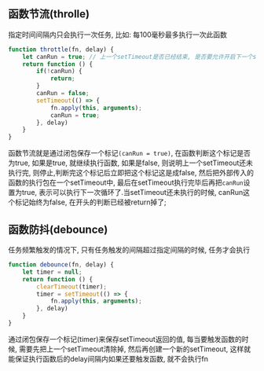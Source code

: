 ## 函数节流(throlle)
指定时间间隔内只会执行一次任务, 比如: 每100毫秒最多执行一次此函数
```js
function throttle(fn, delay) {
    let canRun = true; // 上一个setTimeout是否已经结束, 是否要允许开启下一个setTimeout
    return function () {
        if(!canRun) {
            return;
        }
        canRun = false;
        setTimeout(() => {
            fn.apply(this, arguments);
            canRun = true;
        }, delay)
    }
}
```
函数节流就是通过闭包保存一个标记`(canRun = true)`, 在函数判断这个标记是否为true, 如果是true, 就继续执行函数, 如果是false, 则说明上一个setTimeout还未执行完, 则停止,判断完这个标记后立即把这个标记这是成false, 然后把外部传入的函数的执行包在一个setTimeout中, 最后在setTimeout执行完毕后再把`canRun`设置为true, 表示可以执行下一次循环了.当setTimeout还未执行的时候, canRun这个标记始终为false, 在开头的判断已经被return掉了;
## 函数防抖(debounce)
任务频繁触发的情况下, 只有任务触发的间隔超过指定间隔的时候, 任务才会执行
```js
function debounce(fn, delay) {
    let timer = null;
    return function () {
        clearTimeout(timer);
        timer = setTimeout(() => {
            fn.apply(this, arguments);
        }, delay)
    }
}
```
通过闭包保存一个标记(timer)来保存setTimeout返回的值, 每当要触发函数的时候, 需要先把上一个setTimeout清除掉, 然后再创建一个新的setTimeout, 这样就能保证执行函数后的delay间隔内如果还要触发函数, 就不会执行fn

